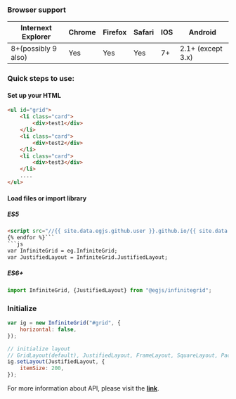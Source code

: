 ### Browser support

|Internext Explorer|Chrome|Firefox|Safari|IOS|Android|
|---|---|---|---|---|---|
|8+(possibly 9 also)|Yes|Yes|Yes|7+|2.1+ (except 3.x)|

### Quick steps to use:


#### Set up your HTML

``` html
<ul id="grid">
    <li class="card">
        <div>test1</div>
    </li>
    <li class="card">
        <div>test2</div>
    </li>
    <li class="card">
        <div>test3</div>
    </li>
    ....
</ul>
```

#### Load files or import library


##### ES5
``` html {% for dist in site.data.egjs.dist %}
<script src="//{{ site.data.egjs.github.user }}.github.io/{{ site.data.egjs.github.repo }}/{{ dist }}"></script>
{% endfor %}```
```js
var InfiniteGrid = eg.InfiniteGrid;
var JustifiedLayout = InfiniteGrid.JustifiedLayout;
```
##### ES6+
```js
import InfiniteGrid, {JustifiedLayout} from "@egjs/infinitegrid";
```

### Initialize
```javascript
var ig = new InfiniteGrid("#grid", {
    horizontal: false,
});

// initialize layout
// GridLayout(default), JustifiedLayout, FrameLayout, SquareLayout, PackingLayout
ig.setLayout(JustifiedLayout, {
    itemSize: 200,
});
```
For more information about API, please visit the **[link](//naver.github.io/egjs-infinitegrid/release/latest/doc/)**.
